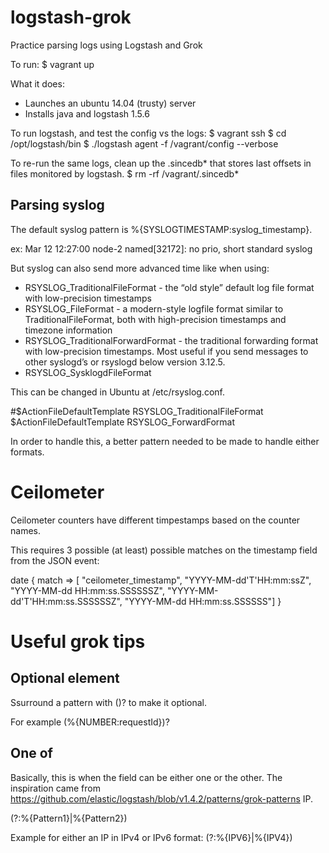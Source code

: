 # logstash-grok
Practice parsing logs using Logstash and Grok

To run:
$ vagrant up

What it does:
- Launches an ubuntu 14.04 (trusty) server
- Installs java and logstash 1.5.6

To run logstash, and test the config vs the logs:
$ vagrant ssh
$ cd /opt/logstash/bin
$ ./logstash agent -f /vagrant/config --verbose

To re-run the same logs, clean up the .sincedb* that stores last offsets in files monitored by logstash.
$ rm -rf /vagrant/.sincedb*

## Parsing syslog
The default syslog pattern is %{SYSLOGTIMESTAMP:syslog_timestamp}.

ex: 
Mar 12 12:27:00 node-2 named[32172]: no prio, short standard syslog

But syslog can also send more advanced time like when using:
* RSYSLOG_TraditionalFileFormat - the “old style” default log file format with low-precision timestamps
* RSYSLOG_FileFormat - a modern-style logfile format similar to TraditionalFileFormat, both with high-precision timestamps and timezone information
* RSYSLOG_TraditionalForwardFormat - the traditional forwarding format with low-precision timestamps. Most useful if you send messages to other syslogd’s or rsyslogd below version 3.12.5.
* RSYSLOG_SysklogdFileFormat 

This can be changed in Ubuntu at /etc/rsyslog.conf.

#$ActionFileDefaultTemplate RSYSLOG_TraditionalFileFormat
$ActionFileDefaultTemplate RSYSLOG_ForwardFormat

In order to handle this, a better pattern needed to be made to handle either formats.

# Ceilometer

Ceilometer counters have different timpestamps based on the counter names.

This requires 3 possible (at least) possible matches on the timestamp field from the JSON event:

  date {
    match => [ "ceilometer_timestamp", "YYYY-MM-dd'T'HH:mm:ssZ", "YYYY-MM-dd HH:mm:ss.SSSSSSZ",  "YYYY-MM-dd'T'HH:mm:ss.SSSSSSZ", "YYYY-MM-dd HH:mm:ss.SSSSSS"]
  }

# Useful grok tips

## Optional element
Ssurround a pattern with ()? to make it optional.

For example (%{NUMBER:requestId})?

## One of
Basically, this is when the field can be either one or the other. The inspiration came from https://github.com/elastic/logstash/blob/v1.4.2/patterns/grok-patterns IP.

(?:%{Pattern1}|%{Pattern2})

Example for either an IP in IPv4 or IPv6 format:
(?:%{IPV6}|%{IPV4})
